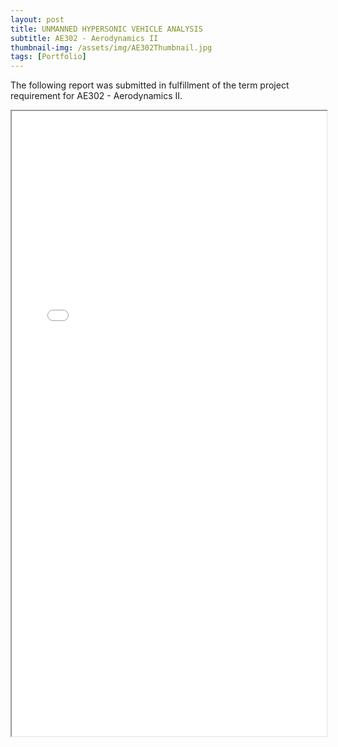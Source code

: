 ```yaml
---
layout: post
title: UNMANNED HYPERSONIC VEHICLE ANALYSIS
subtitle: AE302 - Aerodynamics II 
thumbnail-img: /assets/img/AE302Thumbnail.jpg
tags: [Portfolio]
---
```


The following report was submitted in fulfillment of the term project requirement for AE302 - Aerodynamics II.

<iframe src="/assets/img/AE302FinalReport.pdf" width="100%" height="1000px"></iframe>
